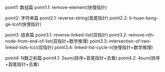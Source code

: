 point1: 数组篇
point1.1: remove-element(快慢指针)

point2: 字符串篇
point2.1: reverse-string(首尾指针)
point2.2: ti-huan-kong-ge-lcof(快慢指针)

point3: 链表篇
point3.1: reverse-linked-list(双指针)
point3.2: remove-nth-node-from-end-of-list(双指针+数学推理)
point3.3: intersection-of-two-linked-lists-lcci(双指针)
point3.4: linked-list-cycle-ii(快慢指针+数学推理)

point4: N数之和篇
point4.1: 3sum(排序+首尾指针+去重)
point4.2: 4sum(排序+首尾指针+去重)